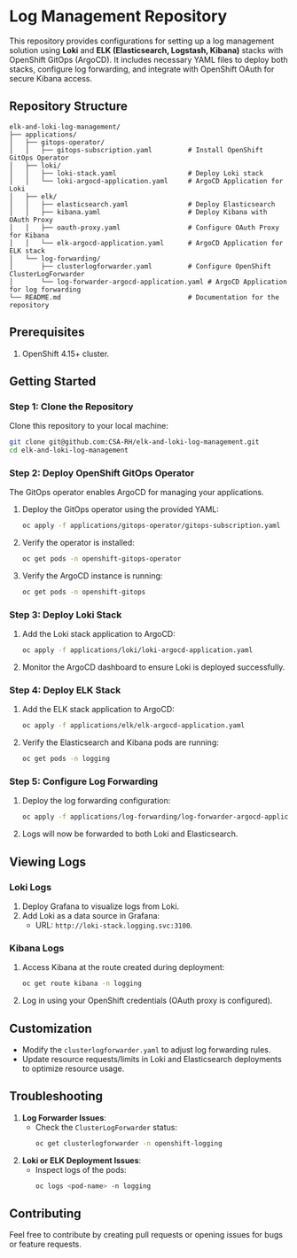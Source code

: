 # Log Management Repository

This repository provides configurations for setting up a log management solution using **Loki** and **ELK (Elasticsearch, Logstash, Kibana)** stacks with OpenShift GitOps (ArgoCD). It includes necessary YAML files to deploy both stacks, configure log forwarding, and integrate with OpenShift OAuth for secure Kibana access.

## Repository Structure

```plaintext
elk-and-loki-log-management/
├── applications/
│   ├── gitops-operator/
│   │   ├── gitops-subscription.yaml         # Install OpenShift GitOps Operator
│   ├── loki/
│   │   ├── loki-stack.yaml                  # Deploy Loki stack
│   │   └── loki-argocd-application.yaml     # ArgoCD Application for Loki
│   ├── elk/
│   │   ├── elasticsearch.yaml               # Deploy Elasticsearch
│   │   ├── kibana.yaml                      # Deploy Kibana with OAuth Proxy
│   │   ├── oauth-proxy.yaml                 # Configure OAuth Proxy for Kibana
│   │   └── elk-argocd-application.yaml      # ArgoCD Application for ELK stack
│   └── log-forwarding/
│       ├── clusterlogforwarder.yaml         # Configure OpenShift ClusterLogForwarder
│       └── log-forwarder-argocd-application.yaml # ArgoCD Application for log forwarding
└── README.md                                # Documentation for the repository
```

## Prerequisites

1. OpenShift 4.15+ cluster.

## Getting Started

### Step 1: Clone the Repository
Clone this repository to your local machine:
```bash
git clone git@github.com:CSA-RH/elk-and-loki-log-management.git
cd elk-and-loki-log-management
```

### Step 2: Deploy OpenShift GitOps Operator
The GitOps operator enables ArgoCD for managing your applications.

1. Deploy the GitOps operator using the provided YAML:
   ```bash
   oc apply -f applications/gitops-operator/gitops-subscription.yaml
   ```
2. Verify the operator is installed:
   ```bash
   oc get pods -n openshift-gitops-operator
   ```
3. Verify the ArgoCD instance is running:
   ```bash
   oc get pods -n openshift-gitops
   ```

### Step 3: Deploy Loki Stack
1. Add the Loki stack application to ArgoCD:
   ```bash
   oc apply -f applications/loki/loki-argocd-application.yaml
   ```
2. Monitor the ArgoCD dashboard to ensure Loki is deployed successfully.

### Step 4: Deploy ELK Stack
1. Add the ELK stack application to ArgoCD:
   ```bash
   oc apply -f applications/elk/elk-argocd-application.yaml
   ```
2. Verify the Elasticsearch and Kibana pods are running:
   ```bash
   oc get pods -n logging
   ```

### Step 5: Configure Log Forwarding
1. Deploy the log forwarding configuration:
   ```bash
   oc apply -f applications/log-forwarding/log-forwarder-argocd-application.yaml
   ```
2. Logs will now be forwarded to both Loki and Elasticsearch.

## Viewing Logs

### Loki Logs
1. Deploy Grafana to visualize logs from Loki.
2. Add Loki as a data source in Grafana:
   - URL: `http://loki-stack.logging.svc:3100`.

### Kibana Logs
1. Access Kibana at the route created during deployment:
   ```bash
   oc get route kibana -n logging
   ```
2. Log in using your OpenShift credentials (OAuth proxy is configured).

## Customization

- Modify the `clusterlogforwarder.yaml` to adjust log forwarding rules.
- Update resource requests/limits in Loki and Elasticsearch deployments to optimize resource usage.

## Troubleshooting

1. **Log Forwarder Issues**:
   - Check the `ClusterLogForwarder` status:
     ```bash
     oc get clusterlogforwarder -n openshift-logging
     ```
2. **Loki or ELK Deployment Issues**:
   - Inspect logs of the pods:
     ```bash
     oc logs <pod-name> -n logging
     ```

## Contributing

Feel free to contribute by creating pull requests or opening issues for bugs or feature requests.

